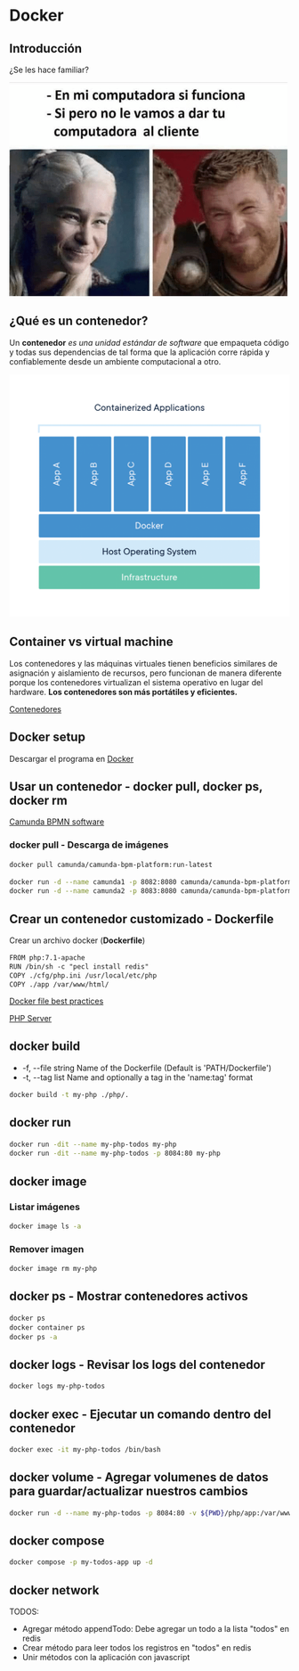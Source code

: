 # Docker

## Introducción

¿Se les hace familiar?

![En mi máquina funciona](img/en-mi-computadora-si-funciona.png)

## ¿Qué es un contenedor?

Un **contenedor** *es una unidad estándar de software* que empaqueta código y todas sus dependencias de tal forma que la aplicación corre rápida y confiablemente desde un ambiente computacional a otro.

![Qué es un contenedor](img/container-what-is-container.png)

## Container vs virtual machine

Los contenedores y las máquinas virtuales tienen beneficios similares de asignación y aislamiento de recursos, pero funcionan de manera diferente porque los contenedores virtualizan el sistema operativo en lugar del hardware. **Los contenedores son más portátiles y eficientes.**

[Contenedores](https://www.docker.com/resources/what-container)

## Docker setup

Descargar el programa en [Docker](https://www.docker.com/get-started)

## Usar un contenedor - docker pull, docker ps, docker rm

[Camunda BPMN software](https://docs.camunda.org/manual/7.15/installation/docker/)

### docker pull - Descarga de imágenes

```bash
docker pull camunda/camunda-bpm-platform:run-latest
```

```bash
docker run -d --name camunda1 -p 8082:8080 camunda/camunda-bpm-platform:run-latest
docker run -d --name camunda2 -p 8083:8080 camunda/camunda-bpm-platform:run-latest
```

## Crear un contenedor customizado - Dockerfile

Crear un archivo docker (**Dockerfile**)

```
FROM php:7.1-apache
RUN /bin/sh -c "pecl install redis"
COPY ./cfg/php.ini /usr/local/etc/php
COPY ./app /var/www/html/
```

[Docker file best practices](https://docs.docker.com/develop/develop-images/dockerfile_best-practices/)

[PHP Server](https://hub.docker.com/_/php)

## docker build

- -f, --file string             Name of the Dockerfile (Default is 'PATH/Dockerfile')
- -t, --tag list                Name and optionally a tag in the 'name:tag' format

```bash
docker build -t my-php ./php/.
```

## docker run

```bash
docker run -dit --name my-php-todos my-php
docker run -dit --name my-php-todos -p 8084:80 my-php
```

## docker image

### Listar imágenes

```bash
docker image ls -a
```

### Remover imagen

```bash
docker image rm my-php
```

## docker ps - Mostrar contenedores activos

```bash
docker ps
docker container ps
docker ps -a
```

## docker logs - Revisar los logs del contenedor

```bash
docker logs my-php-todos
```

## docker exec - Ejecutar un comando dentro del contenedor

```bash
docker exec -it my-php-todos /bin/bash
```

## docker volume - Agregar volumenes de datos para guardar/actualizar nuestros cambios

```bash
docker run -d --name my-php-todos -p 8084:80 -v ${PWD}/php/app:/var/www/html my-php
```

## docker compose

```bash
docker compose -p my-todos-app up -d
```


## docker network

TODOS:
- Agregar método appendTodo: Debe agregar un todo a la lista "todos" en redis
- Crear método para leer todos los registros en "todos" en redis
- Unir métodos con la aplicación con javascript